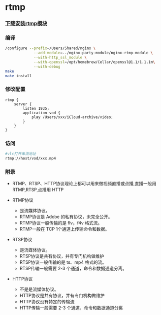 # rtmp
<!-- toc --> 

### [下载安装rtmp模块](https://github.com/arut/nginx-rtmp-module)

### 编译

```sh
/configure --prefix=/Users/Shared/nginx \
             --add-module=../nginx-party-module/nginx-rtmp-module \
             --with-http_ssl_module \
             --with-openssl=/opt/homebrew/Cellar/openssl@1.1/1.1.1m\
             --with-debug
make
make install
```

### 修改配置

```nginx
rtmp {
    server {
        listen 1935;
        application vod {
            play /Users/xxx/iCloud-archive/video;
        }
    }
}
```

### 访问

```sh
#vlc打开串流地址
rtmp://host/vod/xxx.mp4
```

### 附录

* RTMP、RTSP、HTTP协议理论上都可以用来做视频直播或点播,直播一般用RTMP,RTSP,点播用 HTTP

* RTMP协议
  * 是流媒体协议。
  * RTMP协议是 Adobe 的私有协议，未完全公开。
  * RTMP协议一般传输的是 flv，f4v 格式流。
  * RTMP一般在 TCP 1个通道上传输命令和数据。

* RTSP协议
  * 是流媒体协议。
  * RTSP协议是共有协议，并有专门机构做维护
  * RTSP协议一般传输的是 ts、mp4 格式的流。
  * RTSP传输一般需要 2-3 个通道，命令和数据通道分离。

* HTTP协议
  * 不是是流媒体协议。
  * HTTP协议是共有协议，并有专门机构做维护
  * HTTP协议没有特定的传输流
  * HTTP传输一般需要 2-3 个通道，命令和数据通道分离
